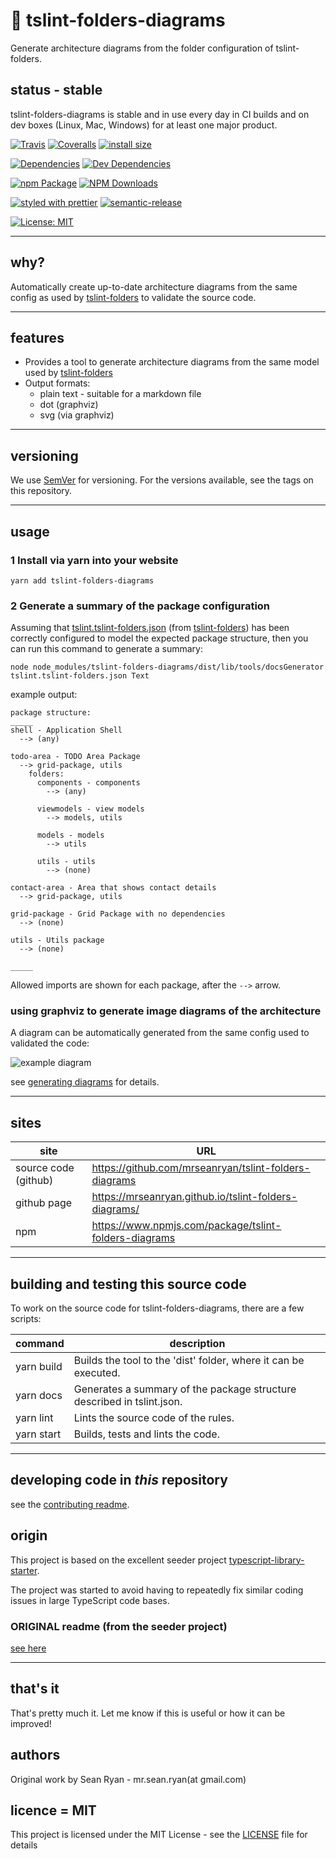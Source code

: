 # :open_file_folder: tslint-folders-diagrams

Generate architecture diagrams from the folder configuration of tslint-folders.

## status - stable

tslint-folders-diagrams is stable and in use every day in CI builds and on dev boxes (Linux, Mac, Windows) for at least one major product.

[![Travis](https://img.shields.io/travis/mrseanryan/tslint-folders-diagrams.svg)](https://travis-ci.org/mrseanryan/tslint-folders-diagrams)
[![Coveralls](https://img.shields.io/coveralls/mrseanryan/tslint-folders-diagrams.svg)](https://coveralls.io/github/mrseanryan/tslint-folders-diagrams)
[![install size](https://packagephobia.now.sh/badge?p=tslint-folders-diagrams)](https://packagephobia.now.sh/result?p=tslint-folders-diagrams)

[![Dependencies](https://david-dm.org/mrseanryan/tslint-folders-diagrams.svg)](https://david-dm.org/mrseanryan/tslint-folders-diagrams)
[![Dev Dependencies](https://david-dm.org/mrseanryan/tslint-folders-diagrams/dev-status.svg)](https://david-dm.org/mrseanryan/tslint-folders-diagrams?type=dev)

[![npm Package](https://img.shields.io/npm/v/tslint-folders-diagrams.svg?style=flat-square)](https://www.npmjs.org/package/tslint-folders-diagrams)
[![NPM Downloads](https://img.shields.io/npm/dm/tslint-folders-diagrams.svg)](https://npmjs.org/package/tslint-folders-diagrams)

[![styled with prettier](https://img.shields.io/badge/styled_with-prettier-ff69b4.svg)](https://github.com/prettier/prettier)
[![semantic-release](https://img.shields.io/badge/%20%20%F0%9F%93%A6%F0%9F%9A%80-semantic--release-e10079.svg)](https://github.com/semantic-release/semantic-release)

[![License: MIT](https://img.shields.io/badge/License-MIT-yellow.svg)](https://opensource.org/licenses/MIT)

---

## why?

Automatically create up-to-date architecture diagrams from the same config as used by [tslint-folders](https://github.com/mrseanryan/tslint-folders) to validate the source code.

---

## features

-   Provides a tool to generate architecture diagrams from the same model used by [tslint-folders](https://github.com/mrseanryan/tslint-folders)
-   Output formats:
    -   plain text - suitable for a markdown file
    -   dot (graphviz)
    -   svg (via graphviz)

---

## versioning

We use [SemVer](https://semver.org) for versioning. For the versions available, see the tags on this repository.

---

## usage

### 1 Install via yarn into your website

```
yarn add tslint-folders-diagrams
```

### 2 Generate a summary of the package configuration

Assuming that [tslint.tslint-folders.json](./tslint.tslint-folders.json) (from [tslint-folders](https://github.com/mrseanryan/tslint-folders)) has been correctly configured to model the expected package structure, then you can run this command to generate a summary:

```
node node_modules/tslint-folders-diagrams/dist/lib/tools/docsGenerator tslint.tslint-folders.json Text
```

example output:

```
package structure:
_____
shell - Application Shell
  --> (any)

todo-area - TODO Area Package
  --> grid-package, utils
    folders:
      components - components
        --> (any)

      viewmodels - view models
        --> models, utils

      models - models
        --> utils

      utils - utils
        --> (none)

contact-area - Area that shows contact details
  --> grid-package, utils

grid-package - Grid Package with no dependencies
  --> (none)

utils - Utils package
  --> (none)

_____
```

Allowed imports are shown for each package, after the `-->` arrow.

### using graphviz to generate image diagrams of the architecture

A diagram can be automatically generated from the same config used to validated the code:

![example diagram](https://github.com/mrseanryan/tslint-folders-diagrams/blob/master/static/images/example_diagram_from_Dot_output.png?raw=true)

see [generating diagrams](https://github.com/mrseanryan/tslint-folders-diagrams/blob/master/readme.generating-diagram-images.md) for details.

---

## sites

| site                 | URL                                                   |
| -------------------- | ----------------------------------------------------- |
| source code (github) | https://github.com/mrseanryan/tslint-folders-diagrams |
| github page          | https://mrseanryan.github.io/tslint-folders-diagrams/ |
| npm                  | https://www.npmjs.com/package/tslint-folders-diagrams |

---

## building and testing this source code

To work on the source code for tslint-folders-diagrams, there are a few scripts:

| command    | description                                                            |
| ---------- | ---------------------------------------------------------------------- |
| yarn build | Builds the tool to the 'dist' folder, where it can be executed.        |
| yarn docs  | Generates a summary of the package structure described in tslint.json. |
| yarn lint  | Lints the source code of the rules.                                    |
| yarn start | Builds, tests and lints the code.                                      |

---

## developing code in _this_ repository

see the [contributing readme](CONTRIBUTING.md).

## origin

This project is based on the excellent seeder project [typescript-library-starter](https://github.com/alexjoverm/typescript-library-starter).

The project was started to avoid having to repeatedly fix similar coding issues in large TypeScript code bases.

### ORIGINAL readme (from the seeder project)

[see here](https://github.com/mrseanryan/tslint-folders-diagrams/blob/master/readme.original.md)

---

## that's it

That's pretty much it. Let me know if this is useful or how it can be improved!

## authors

Original work by Sean Ryan - mr.sean.ryan(at gmail.com)

## licence = MIT

This project is licensed under the MIT License - see the [LICENSE](https://github.com/mrseanryan/tslint-folders-diagrams/blob/master/LICENSE) file for details

